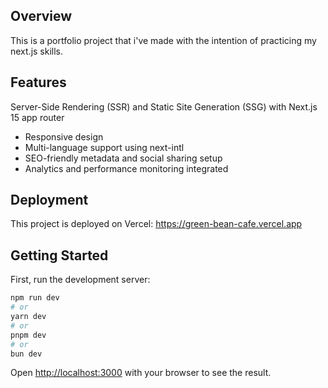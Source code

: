 ## Overview
This is a portfolio project that i've made with the intention of practicing my next.js skills.

## Features
Server-Side Rendering (SSR) and Static Site Generation (SSG) with Next.js 15 app router
- Responsive design
- Multi-language support using next-intl
- SEO-friendly metadata and social sharing setup
- Analytics and performance monitoring integrated

## Deployment
This project is deployed on Vercel:
https://green-bean-cafe.vercel.app

## Getting Started

First, run the development server:

```bash
npm run dev
# or
yarn dev
# or
pnpm dev
# or
bun dev
```

Open [http://localhost:3000](http://localhost:3000) with your browser to see the result.
